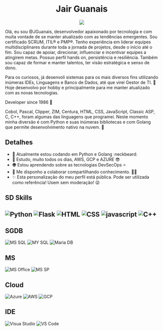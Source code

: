 <h1 align="center">Jair Guanais</h1>

<p align="center">
 <img src="https://media.licdn.com/dms/image/D4D16AQGGF30N7eQSdw/profile-displaybackgroundimage-shrink_350_1400/0/1687538926859?e=1696464000&v=beta&t=5fliOU-4NYRyZWv6RFHiHzwB_VrwHVlisatcLoRIwi0"/>
</p>


Olá, eu sou @JGuanais, desenvolvedor apaixonado por tecnologia e com muita vontade de se manter atualizado com as tendências emergentes. Sou certificado SCRUM, ITIL® e PMP®. Tenho experiência em liderar equipes multidisciplinares durante toda a jornada de projetos, desde o início até o fim. Sou capaz de apoiar, direcionar, influenciar e incentivar equipes a atingirem metas. Possuo perfil hands on, persistência e resiliência. Também sou capaz de formar e manter talentos, ter visão estratégica e senso de dono.

Para os curiosos, já desenvoli sistemas para os mais diversos fins utilizando inúmeras IDEs, Linguagens e Banco de Dados, até que virei Gestor de TI. :japanese_ogre: Hoje desenvolvo por hobby e principalmente para me manter atualizado com as novas tecnologias.

Developer since 1986 👵

Cobol, Pascal, Clipper, ZIM, Centura, HTML, CSS, JavaScript, Classic ASP, C, C++, foram algumas das linguagens que programei. Neste momento minha diversão é com Python e suas inúmeras bibliotecas e com Golang que permite desenvolvimento nativo na nuvem. :zany_face:  

## Detalhes
- 🌱 Atualmente estou codando em Python e Golang :neckbeard:
- 💨 Estudo, muito todos os dias, AWS, GCP e AZURE 😎
- 👽 Estou aprendendo sobre as tecnologias DevSecOps ⭐
- 💫 Me disponho a colaborar compartilhando conhecimento. 🙆‍♀️
- ✨ Esta personalização do meu perfil está pública. Pode ser utilizada como referência! Usem sem moderação! 😜

<!---
https://dev.to/envoy_/150-badges-for-github-pnk#skills

--->

## SD Skills
![Python](https://img.shields.io/badge/Python-14354C?style=for-the-badge&logo=python&logoColor=white)
![Flask](https://img.shields.io/badge/Flask-000000?style=for-the-badge&logo=flask&logoColor=white)
![HTML](	https://img.shields.io/badge/HTML5-E34F26?style=for-the-badge&logo=html5&logoColor=white)
![CSS](https://img.shields.io/badge/CSS3-1572B6?style=for-the-badge&logo=css3&logoColor=white)
![javascript](https://img.shields.io/badge/JavaScript-F7DF1E?style=for-the-badge&logo=javascript&logoColor=black)
![C++](https://img.shields.io/badge/C%2B%2B-00599C?style=for-the-badge&logo=c%2B%2B&logoColor=white)
-
## SGDB
![MS SQL](https://img.shields.io/badge/Microsoft%20SQL%20Server-CC2927?style=for-the-badge&logo=microsoft%20sql%20server&logoColor=white)
![MY SQL](https://img.shields.io/badge/MySQL-005C84?style=for-the-badge&logo=mysql&logoColor=white)
![Maria DB](https://img.shields.io/badge/MariaDB-003545?style=for-the-badge&logo=mariadb&logoColor=white)

## MS
![MS Office](https://img.shields.io/badge/Microsoft_Office-D83B01?style=for-the-badge&logo=microsoft-office&logoColor=white)
![MS SP](https://img.shields.io/badge/Microsoft_SharePoint-0078D4?style=for-the-badge&logo=microsoft-sharepoint&logoColor=white)

## Cloud
![Azure](https://img.shields.io/badge/Microsoft_Azure-0089D6?style=for-the-badge&logo=microsoft-azure&logoColor=white)
![AWS](https://img.shields.io/badge/Amazon_AWS-232F3E?style=for-the-badge&logo=amazon-aws&logoColor=white)
![GCP](https://img.shields.io/badge/Google_Cloud-4285F4?style=for-the-badge&logo=google-cloud&logoColor=white)

## IDE
![Visua Studio](https://img.shields.io/badge/Visual_Studio-5C2D91?style=for-the-badge&logo=visual%20studio&logoColor=white)
![VS Code](https://img.shields.io/badge/Visual_Studio_Code-0078D4?style=for-the-badge&logo=visual%20studio%20code&logoColor=white)

<!--- ![GitHub stats](https://github-readme-stats.vercel.app/api?username=JGuanais&show_icons=true&theme=transparent)
- 
[![Top Langs](https://github-readme-stats.vercel.app/api/top-langs/?username=JGuanais&layout=donut&theme=transparent)]

JGuanais/JGuanais is a ✨ special ✨ repository because its `README.md` (this file) appears on your GitHub profile.
You can click the Preview link to take a look at your changes.
--->

